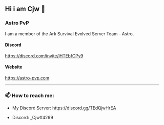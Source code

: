 
## Hi i am Cjw  👋


### Astro PvP

I am a member of the Ark Survival Evolved Server Team - Astro.

#### Discord

https://discord.com/invite/jHTEbfCPy9

#### Website 
https://astro-pvp.com

---

### 📫 How to reach me:

- My Discord Server: https://discord.gg/TEdQjwHrEA
<!-- - My Email: -->
- Discord: _Cjw#4299


